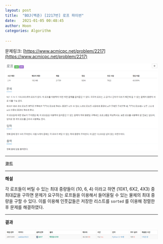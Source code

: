```yaml
---
layout: post
title:  "BOJ(백준) [2217번] 로프 파이썬"
date:   2021-01-05 00:48:45
author: Hoon
categories: Algorithm

---
```


문제링크: [https://www.acmicpc.net/problem/2217](https://www.acmicpc.net/problem/2217)

![로프문제.PNG](https://github.com/hoon-923/hoon-923.github.io/blob/main/_images/Algorithm/BOJ/2217/%EB%A1%9C%ED%94%84%EB%AC%B8%EC%A0%9C.PNG?raw=true)

----

**코드**

<script src="https://gist.github.com/hoon-923/0e852f38d5d8236187c728ff60dd2eff.js"></script>

----

**해설**

각 로프들이 버틸 수 있는 최대 중량들이 (10, 6, 4) 이라고 하면 (10X1, 6X2, 4X3) 중 최대값을 구하면 문제가 요구하는 로프들을 이용해서 들어올릴 수 있는 물체의 최대 중량을 구할 수 있다. 이를 이용해 인풋값들은 저장한 리스트를 `sorted` 를 이용해 정렬한 후 문제를 해결하였다.

----

**결과**

![로프결과.PNG](https://github.com/hoon-923/hoon-923.github.io/blob/main/_images/Algorithm/BOJ/2217/%EB%A1%9C%ED%94%84%EA%B2%B0%EA%B3%BC.PNG?raw=true)

